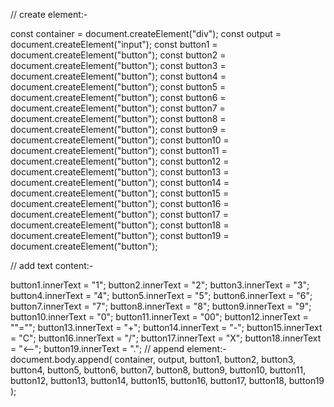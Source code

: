 // create element:-

const container = document.createElement("div");
const output = document.createElement("input");
const button1 = document.createElement("button");
const button2 = document.createElement("button");
const button3 = document.createElement("button");
const button4 = document.createElement("button");
const button5 = document.createElement("button");
const button6 = document.createElement("button");
const button7 = document.createElement("button");
const button8 = document.createElement("button");
const button9 = document.createElement("button");
const button10 = document.createElement("button");
const button11 = document.createElement("button");
const button12 = document.createElement("button");
const button13 = document.createElement("button");
const button14 = document.createElement("button");
const button15 = document.createElement("button");
const button16 = document.createElement("button");
const button17 = document.createElement("button");
const button18 = document.createElement("button");
const button19 = document.createElement("button");



// add text content:-

button1.innerText = "1";
button2.innerText = "2";
button3.innerText = "3";
button4.innerText = "4";
button5.innerText = "5";
button6.innerText = "6";
button7.innerText = "7";
button8.innerText = "8";
button9.innerText = "9";
button10.innerText = "0";
button11.innerText = "00";
button12.innerText = ""="";
button13.innerText =  "+";
button14.innerText = "-";
button15.innerText = "C";
button16.innerText = "/";
button17.innerText = "X";
button18.innerText = "<--";
button19.innerText = ".";
// append element:-
document.body.append(
  container,
  output,
  button1,
  button2,
  button3,
  button4,
  button5,
  button6,
  button7,
  button8,
  button9,
  button10,
  button11,
  button12,
  button13,
  button14,
  button15,
  button16,
  button17,
  button18,
  button19
);
